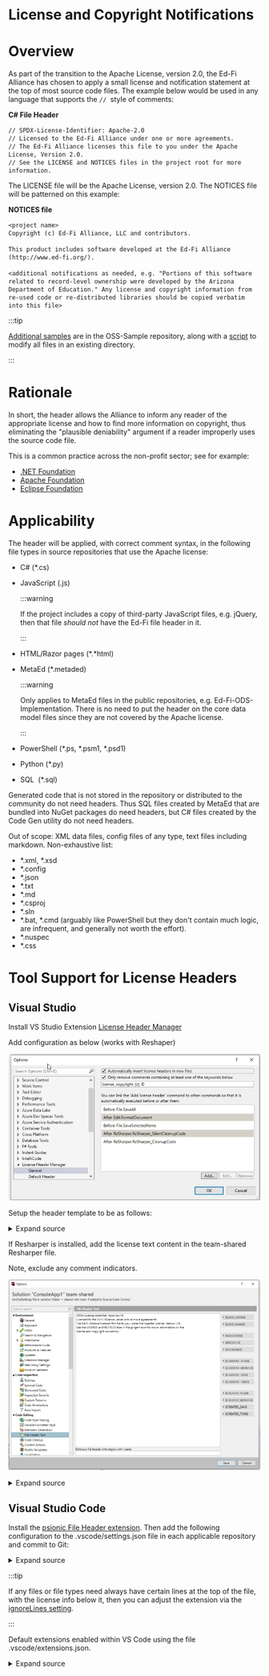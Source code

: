 # License and Copyright Notifications

# Overview

As part of the transition to the Apache License, version 2.0, the Ed-Fi Alliance
has chosen to apply a small license and notification statement at the top of
most source code files. The example below would be used in any language that
supports the `//`  style of comments:

**C# File Header**

```
// SPDX-License-Identifier: Apache-2.0
// Licensed to the Ed-Fi Alliance under one or more agreements.
// The Ed-Fi Alliance licenses this file to you under the Apache License, Version 2.0.
// See the LICENSE and NOTICES files in the project root for more information.
```

The LICENSE file will be the Apache License, version 2.0. The NOTICES file will
be patterned on this example:

**NOTICES file**

```
<project name>
Copyright (c) Ed-Fi Alliance, LLC and contributors.

This product includes software developed at the Ed-Fi Alliance (http://www.ed-fi.org/).

<additional notifications as needed, e.g. "Portions of this software related to record-level ownership were developed by the Arizona Department of Education." Any license and copyright information from re-used code or re-distributed libraries should be copied verbatim into this file>
```

:::tip

[Additional samples](https://github.com/Ed-Fi-Alliance/OSS-Sample/tree/master/SampleFileHeaders)
are in the OSS-Sample repository, along with a
[script](https://github.com/Ed-Fi-Alliance/OSS-Sample/blob/master/InsertFileHeaders.ps1)
to modify all files in an existing directory.

:::

# Rationale

In short, the header allows the Alliance to inform any reader of the appropriate
license and how to find more information on copyright, thus eliminating the
"plausible deniability" argument if a reader improperly uses the source code
file.

This is a common practice across the non-profit sector; see for example:

- [.NET
  Foundation](https://github.com/dotnet/foundation/blob/master/guidance/copyright.md)
- [Apache Foundation](https://www.apache.org/legal/src-headers.html)
- [Eclipse Foundation](https://www.eclipse.org/legal/guidetolegaldoc2.php)

# Applicability

The header will be applied, with correct comment syntax, in the following file
types in source repositories that use the Apache license:

- C# (\*.cs)
- JavaScript (.js)

  :::warning

  If the project includes a copy of third-party JavaScript files,
  e.g. jQuery, then that file *should not* have the Ed-Fi file header in it.

  :::

- HTML/Razor pages (\*.\*html)
- MetaEd (\*.metaded)
  
  :::warning

  Only applies to MetaEd files in the public repositories, e.g.
  Ed-Fi-ODS-Implementation. There is no need to put the header on the core
  data model files since they are not covered by the Apache license.

  :::

- PowerShell (\*.ps, \*.psm1, \*.psd1)
- Python (\*.py)
- SQL  (\*.sql)

Generated code that is not stored in the repository or distributed to the
community do not need headers. Thus SQL files created by MetaEd that are bundled
into NuGet packages do need headers, but C# files created by the Code Gen
utility do not need headers.

Out of scope: XML data files, config files of any type, text files including
markdown. Non-exhaustive list:

- \*.xml, \*.xsd
- \*.config
- \*.json
- \*.txt
- \*.md
- \*.csproj
- \*.sln
- \*.bat, \*.cmd (arguably like PowerShell but they don't contain much logic,
  are infrequent, and generally not worth the effort).
- \*.nuspec
- \*.css

# Tool Support for License Headers

## Visual Studio

Install VS Studio Extension [License Header
Manager](https://marketplace.visualstudio.com/items?itemName=StefanWenig.LicenseHeaderManager)

Add configuration as below (works with Reshaper)

![](../../../static/img/cross-functional-projects/screenshot.43.jpg)

Setup the header template to be as follows:

<details>
<summary>Expand source</summary>

```
extensions: designer.cs generated.cs xml .config .xsd .json .xsd .xml aspx .ascx
extensions: .cs .cpp .h .js
// SPDX-License-Identifier: Apache-2.0
// Licensed to the Ed-Fi Alliance under one or more agreements.
// The Ed-Fi Alliance licenses this file to you under the Apache License, Version 2.0.
// See the LICENSE and NOTICES files in the project root for more information.

extensions:  .cshtml .html
<!--
  SPDX-License-Identifier: Apache-2.0
  Licensed to the Ed-Fi Alliance under one or more agreements.
  The Ed-Fi Alliance licenses this file to you under the Apache License, Version 2.0.
  See the LICENSE and NOTICES files in the project root for more information.
-->
extensions: .sql
-- SPDX-License-Identifier: Apache-2.0
-- Licensed to the Ed-Fi Alliance under one or more agreements.
-- The Ed-Fi Alliance licenses this file to you under the Apache License, Version 2.0.
-- See the LICENSE and NOTICES files in the project root for more information.


```

</details>

If Resharper is installed, add the license text content in the team-shared
Resharper file.

Note, exclude any comment indicators.

![](../../../static/img/cross-functional-projects/screenshot.44.jpg)

<details>
<summary>Expand source</summary>

```markdown
SPDX-License-Identifier: Apache-2.0
Licensed to the Ed-Fi Alliance under one or more agreements.
The Ed-Fi Alliance licenses this file to you under the Apache License, Version 2.0.
See the LICENSE and NOTICES files in the project root for more information.
```

</details>

## Visual Studio Code

Install the [psionic File Header
extension](https://marketplace.visualstudio.com/items?itemName=psioniq.psi-header).
Then add the following configuration to the .vscode/settings.json file in each
applicable repository and commit to Git:

<details>
<summary> Expand source </summary>

```json
{
    "files.associations": {
        "*.metaed": "csharp"
    },
    "psi-header.config": {
        "forceToTop": true,
        "blankLinesAfter": 1,
        "license": "Custom"
    },
    "psi-header.templates": [
        {
            "language": "*",
            "template": [
                "SPDX-License-Identifier: Apache-2.0",
                "Licensed to the Ed-Fi Alliance under one or more agreements.",
                "The Ed-Fi Alliance licenses this file to you under the Apache License, Version 2.0.",
                "See the LICENSE and NOTICES files in the project root for more information."
            ]
        }
    ],
    "psi-header.lang-config":[
        {
            "_": "Apply double slash-based comments",
            "language": "csharp",
			"begin": "",
			"end": "",
			"prefix": "// "
        },
        {
            "language": "javascript",
            "mapTo": "csharp"
        },
        {
            "language": "typescript",
            "mapTo": "csharp"
        },
        {
            "language": "metaed",
            "mapTo": "csharp"
        },
        {
            "_": "Apply hash-based comments",
            "language": "python",
			"begin": "",
			"end": "",
			"prefix": "# "
        },
        {
            "language": "powershell",
            "mapTo": "python"
        },
        {
            "language": "dockerfile",
            "mapTo": "python"
        },
        {
            "_": "Apply double dash-based comments",
            "language": "sql",
			"begin": "",
			"end": "",
			"prefix": "-- "
        }
    ],
    "psi-header.changes-tracking": {
        "autoHeader": "autoSave",
        "exclude": [
            "css", "json", "xml", "config", "plaintext", "markdown", "batch"
        ]
    }
}
```

</details>

:::tip

If any files or file types need always have certain lines at the top of
the file, with the license info below it, then you can adjust the extension
via the [ignoreLines
setting](https://marketplace.visualstudio.com/items?itemName=psioniq.psi-header#auto-header).

:::

Default extensions enabled within VS Code using the file
.vscode/extensions.json.

<details>
<summary>Expand source</summary>

```json
{
    "recommendations": [
      "psioniq.psi-header",
      "ms-dotnettools.csharp",
      "ms-vscode.powershell",
      "streetsidesoftware.code-spell-checker"
    ]
}

```

</details>
